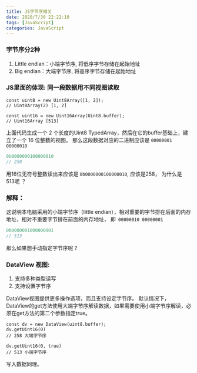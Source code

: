 ```yaml
---
title: JS字节序相关
date: 2020/7/30 22:22:10
tags: [JavaScript]
categories: JavaScript
---
```


### 字节序分2种
1. Little endian：小端字节序, 将低序字节存储在起始地址
2. Big endian：大端字节序, 将高序字节存储在起始地址

### JS里面的体现: 同一段数据用不同视图读取
```
const uint8 = new Uint8Array([1, 2]);
// Uint8Array(2) [1, 2]

const uint16 = new Uint16Array(Uint8.buffer);
// Uint16Array [513]
```
上面代码生成一个 2 个长度的Uint8 TypedArray，然后在它的buffer基础上，建立了一个 16 位整数的视图。
那么这段数据对应的二进制应该是  `00000001 00000010`
```js
0b0000000100000010
// 258
```
用16位无符号整数读出来应该是 `0b0000000100000010`, 应该是258， 为什么是 513呢 ？ 

### 解释： 
这说明本电脑采用的小端字节序（little endian），相对重要的字节排在后面的内存地址，相对不重要字节排在前面的内存地址， 即` 00000010 00000001` 
```js
0b0000001000000001
// 513
```
那么如果想手动指定字节序呢 ?

### DataView 视图: 
1. 支持多种类型读写
2. 支持设置字节序

DataView视图提供更多操作选项，而且支持设定字节序。
默认情况下，DataView的get方法使用大端字节序解读数据，如果需要使用小端字节序解读，必须在get方法的第二个参数指定true。

```
const dv = new DataView(uint8.buffer);
dv.getUint16(0)
// 258 大端字节序

dv.getUint16(0, true)
// 513 小端字节序
```
写入数据同理。